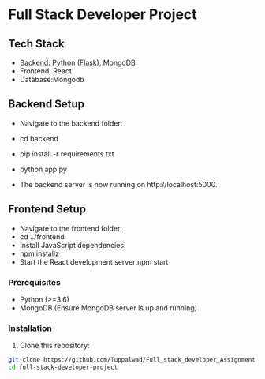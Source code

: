 # Full Stack Developer Project

## Tech Stack

- Backend: Python (Flask), MongoDB
- Frontend: React
- Database:Mongodb

## Backend Setup

- Navigate to the backend folder:
- cd backend

- pip install -r requirements.txt
- python app.py

- The backend server is now running on http://localhost:5000.

## Frontend Setup

- Navigate to the frontend folder:
- cd ../frontend
- Install JavaScript dependencies:
- npm installz
- Start the React development server:npm start

### Prerequisites

- Python (>=3.6)
- MongoDB (Ensure MongoDB server is up and running)

### Installation

1. Clone this repository:

```bash
git clone https://github.com/Tuppalwad/Full_stack_developer_Assignment.git
cd full-stack-developer-project

```
